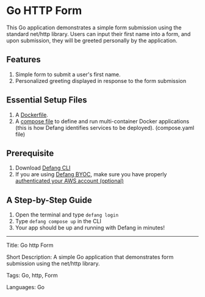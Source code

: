# Go HTTP Form

This Go application demonstrates a simple form submission using the standard net/http library. Users can input their first name into a form, and upon submission, they will be greeted personally by the application.

## Features

1. Simple form to submit a user's first name.
2. Personalized greeting displayed in response to the form submission

## Essential Setup Files

1. A [Dockerfile](https://docs.docker.com/develop/develop-images/dockerfile_best-practices/).
2. A [compose file](https://docs.defang.io/docs/concepts/compose) to define and run multi-container Docker applications (this is how Defang identifies services to be deployed). (compose.yaml file)

## Prerequisite

1. Download [Defang CLI](https://github.com/DefangLabs/defang)
2. If you are using [Defang BYOC](https://docs.defang.io/docs/concepts/defang-byoc), make sure you have properly [authenticated your AWS account (optional)](https://docs.aws.amazon.com/cli/latest/userguide/cli-chap-configure.html)

## A Step-by-Step Guide

1. Open the terminal and type `defang login`
2. Type `defang compose up` in the CLI
3. Your app should be up and running with Defang in minutes!

---

Title: Go http Form

Short Description: A simple Go application that demonstrates form submission using the net/http library.

Tags: Go, http, Form

Languages: Go
